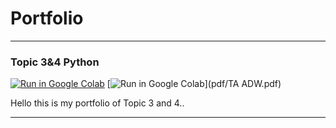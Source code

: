 # Portfolio
---

### Topic 3&4 Python

[![Run in Google Colab](https://img.shields.io/badge/Colab-Run_in_Google_Colab-blue?logo=Google&logoColor=FDBA18)](https://colab.research.google.com/drive/1_RH6WAcKVGuTZSAic4cz18jyuGfxaRBf#scrollTo=KYUBmL7oRhl9)
[![Run in Google Colab](https://img.shields.io/badge/PDF-Open%20PDF-red)](pdf/TA ADW.pdf)
<div style="text-align: justify">Hello this is my portfolio of Topic 3 and 4..</div>



---
